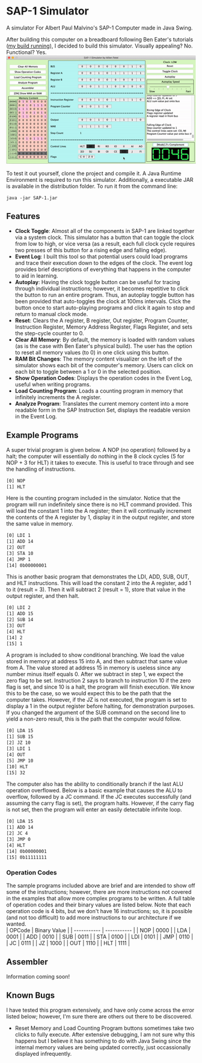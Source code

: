 # SAP-1 Simulator
A simulator For Albert Paul Malvino's SAP-1 Computer made in Java Swing.

After building this computer on a breadboard following Ben Eater's tutorials ([my build running](https://github.com/milen-patel/BreadboardCPU)), I decided to build this simulator. Visually appealing? No. Functional? Yes. 
![](demo.gif)

To test it out yourself, clone the project and compile it. A Java Runtime Environment is required to run this simulator. Additionally, a executable JAR is available in the distribution folder. To run it from the command line:  
```
java -jar SAP-1.jar
```

## Features
- **Clock Toggle**: Almost all of the components in SAP-1 are linked together via a system clock. This simulator has a button that can toggle the clock from low to high, or vice versa (as a result, each full clock cycle requires two presses of this button for a rising edge and falling edge).  
- **Event Log**: I built this tool so that potential users could load programs and trace their execution down to the edges of the clock. The event log provides brief descriptions of everything that happens in the computer to aid in learning.  
- **Autoplay**: Having the clock toggle button can be useful for tracing through individual instructions; however, it becomes repetitive to click the button to run an entire program. Thus, an autoplay toggle button has been provided that auto-toggles the clock at 100ms intervals. Click the button once to start auto-playing programs and click it again to stop and return to manual clock mode.  
- **Reset**: Clears the A register, B register, Out register, Program Counter, Instruction Register,	Memory Address Register, Flags Register, and sets the step-cycle counter to 0.  
- **Clear All Memory**: By default, the memory is loaded with random values (as is the case with Ben Eater's physical build). The user has the option to reset all memory values (to 0) in one click using this button.  
- **RAM Bit Changes**: The memory content visualizer on the left of the simulator shows each bit of the computer's memory. Users can click on each bit to toggle between a 1 or 0 in the selected position.  
- **Show Operation Codes**: Displays the operation codes in the Event Log, useful when writing programs.  
- **Load Counting Program**: Loads a counting program in memory that infinitely increments the A register.  
- **Analyze Program**: Translates the current memory content into a more readable form in the SAP Instruction Set, displays the readable version in the Event Log.  

## Example Programs
A super trivial program is given below. A NOP (no operation) followed by a halt; the computer will essentially do nothing in the 8 clock cycles (5 for NOP + 3 for HLT) it takes to execute. This is useful to trace through and see the handling of instructions.  
```
[0] NOP
[1] HLT
```

Here is the counting program included in the simulator. Notice that the program will run indefinitely since there is no HLT command provided. This will load the constant 1 into the A register; then it will continually increment the contents of the A register by 1, display it in the output register, and store the same value in memory.    
```
[0] LDI 1
[1] ADD 14
[2] OUT
[3] STA 10
[4] JMP 1
[14] 0b00000001
```

This is another basic program that demonstrates the LDI, ADD, SUB, OUT, and HLT instructions. This will load the constant 2 into the A register, add 1 to it (result = 3). Then it will subtract 2 (result = 1), store that value in the output register, and then halt.  
```
[0] LDI 2
[1] ADD 15
[2] SUB 14
[3] OUT
[4] HLT
[14] 2
[15] 1
```

A program is included to show conditional branching. We load the value stored in memory at address 15 into A, and then subtract that same value from A. The value stored at address 15 in memory is useless since any number minus itself equals 0. After we subtract in step 1, we expect the zero flag to be set. Instruction 2 says to branch to instruction 10 if the zero flag is set, and since 10 is a halt, the program will finish execution. We know this to be the case, so we would expect this to be the path that the computer takes. However, if the JZ is not executed, the program is set to display a 1 in the output register before halting, for demonstration purposes. If you changed the argument of the SUB command on the second line to yield a non-zero result, this is the path that the computer would follow.  
```
[0] LDA 15
[1] SUB 15
[2] JZ 10
[3] LDI 1
[4] OUT 
[5] JMP 10
[10] HLT
[15] 32
```

The computer also has the ability to conditionally branch if the last ALU operation overflowed. Below is a basic example that causes the ALU to overflow, followed by a JC command. If the JC executes successfully (and assuming the carry flag is set), the program halts. However, if the carry flag is not set, then the program will enter an easily detectable infinite loop.
```
[0] LDA 15
[1] ADD 14
[2] JC 4
[3] JMP 0
[4] HLT
[14] 0b00000001
[15] 0b11111111
```


### Operation Codes
The sample programs included above are brief and are intended to show off some of the instructions; however, there are more instructions not covered in the examples that allow more complex programs to be written. A full table of operation codes and their binary values are listed below. Note that each operation code is 4 bits, but we don't have 16 instructions; so, it is possible (and not too difficult) to add more instructions to our architecture if we wanted.   
| OPCode      |  Binary Value |
| ----------- | -----------   |
| NOP      	  | 0000          |
| LDA      	  | 0001          |
| ADD      	  | 0010          |
| SUB      	  | 0011          |
| STA      	  | 0100          |
| LDI      	  | 0101          |
| JMP      	  | 0110          |
| JC      	  | 0111          |
| JZ      	  | 1000          |
| OUT      	  | 1110          |
| HLT      	  | 1111          |


## Assembler  
Information coming soon!

## Known Bugs
I have tested this program extensively, and have only come across the error listed below; however, I'm sure there are others out there to be discovered.  
- Reset Memory and Load Counting Program buttons sometimes take two clicks to fully execute. After extensive debugging, I am not sure why this happens but I believe it has something to do with Java Swing since the internal memory values are being updated correctly, just occassionally displayed infrequently.
